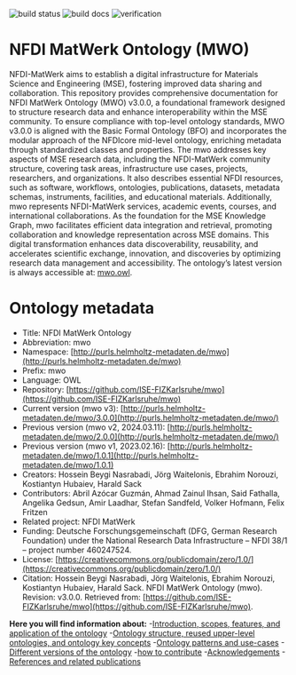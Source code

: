 ![build status](https://github.com/ISE-FIZKarlsruhe/nfdicore/actions/workflows/qc.yml/badge.svg)
![build docs](https://github.com/ISE-FIZKarlsruhe/nfdicore/actions/workflows/update-docs.yml/badge.svg)
![verification](https://github.com/ISE-FIZKarlsruhe/nfdicore/actions/workflows/verification.yml/badge.svg)

# NFDI MatWerk Ontology (MWO)
NFDI-MatWerk aims to establish a digital infrastructure for Materials Science and Engineering (MSE), fostering improved data sharing and collaboration. This repository provides comprehensive documentation for NFDI MatWerk Ontology (MWO) v3.0.0, a foundational framework designed to structure research data and enhance interoperability within the MSE community. To ensure compliance with top-level ontology standards, MWO v3.0.0 is aligned with the Basic Formal Ontology (BFO) and incorporates the modular approach of the NFDIcore mid-level ontology, enriching metadata through standardized classes and properties. The mwo addresses key aspects of MSE research data, including the NFDI-MatWerk community structure, covering task areas, infrastructure use cases, projects, researchers, and organizations. It also describes essential NFDI resources, such as software, workflows, ontologies, publications, datasets, metadata schemas, instruments, facilities, and educational materials. Additionally, mwo represents NFDI-MatWerk services, academic events, courses, and international collaborations. As the foundation for the MSE Knowledge Graph, mwo facilitates efficient data integration and retrieval, promoting collaboration and knowledge representation across MSE domains. This digital transformation enhances data discoverability, reusability, and accelerates scientific exchange, innovation, and discoveries by optimizing research data management and accessibility.
The ontology’s latest version is always accessible at: [mwo.owl](https://github.com/ISE-FIZKarlsruhe/mwo/blob/main/mwo.owl).


# Ontology metadata
- Title: NFDI MatWerk Ontology
- Abbreviation: mwo
- Namespace: [http://purls.helmholtz-metadaten.de/mwo](http://purls.helmholtz-metadaten.de/mwo)
- Prefix: mwo
- Language: OWL
- Repository: [https://github.com/ISE-FIZKarlsruhe/mwo](https://github.com/ISE-FIZKarlsruhe/mwo) 
- Current version (mwo v3): [http://purls.helmholtz-metadaten.de/mwo/3.0.0](http://purls.helmholtz-metadaten.de/mwo/)
- Previous version (mwo v2, 2024.03.11): [http://purls.helmholtz-metadaten.de/mwo/2.0.0](http://purls.helmholtz-metadaten.de/mwo/)
- Previous version (mwo v1, 2023.02.16): [http://purls.helmholtz-metadaten.de/mwo/1.0.1](http://purls.helmholtz-metadaten.de/mwo/1.0.1)
- Creators: Hossein Beygi Nasrabadi, Jörg Waitelonis, Ebrahim Norouzi, Kostiantyn Hubaiev, Harald Sack
- Contributors: Abril Azócar Guzmán, Ahmad Zainul Ihsan, Said Fathalla, Angelika Gedsun, Amir Laadhar, Stefan Sandfeld, Volker Hofmann, Felix Fritzen
- Related project: NFDI MatWerk
- Funding: Deutsche Forschungsgemeinschaft (DFG, German Research Foundation) under the National Research Data Infrastructure – NFDI 38/1 – project number 460247524.
- License: [https://creativecommons.org/publicdomain/zero/1.0/](https://creativecommons.org/publicdomain/zero/1.0/)
- Citation: Hossein Beygi Nasrabadi, Jörg Waitelonis, Ebrahim Norouzi, Kostiantyn Hubaiev, Harald Sack. NFDI MatWerk Ontology (mwo). Revision: v3.0.0. Retrieved from: [https://github.com/ISE-FIZKarlsruhe/mwo](https://github.com/ISE-FIZKarlsruhe/mwo).


**Here you will find information about:**
-[Introduction, scopes, features, and application of the ontology](intro.md)
-[Ontology structure, reused upper-level ontologies, and ontology key concepts](ontology.md)
-[Ontology patterns and use-cases](patterns.md)
-[Different versions of the ontology](versions.md)
-[how to contribute](contributing.md)
-[Acknowledgements](acknowledgements.md)
-[References and related publications](refs.md)


